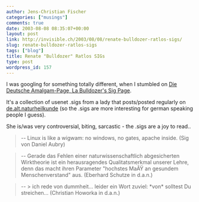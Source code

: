 ```yaml
---
author: Jens-Christian Fischer
categories: ["musings"]
comments: true
date: 2003-08-08 08:35:07+00:00
layout: post
link: http://invisible.ch/2003/08/08/renate-bulldozer-ratlos-sigs/
slug: renate-bulldozer-ratlos-sigs
tags: ["blog"]
title: Renate "Bulldozer" Ratlos SIGs
type: post
wordpress_id: 157
---
```


I was googling for something totally different, when I stumbled on [Die Deutsche Amalgam-Page, La Bulldozer's Sig Page](http://www.ariplex.com/ama/amarrsig.htm).

It's a collection of usenet .sigs from a lady that posts/posted regularly on [de.alt.naturheilkunde](http://groups.google.com/groups?hl=en&lr=&ie=UTF-8&oe=utf-8&group=de.alt.naturheilkunde) (so the .sigs are more interesting for german speaking people I guess). 

She is/was very controversial, biting, sarcastic - the .sigs are a joy to read..


<blockquote>-- 
Linux is like a wigwam: no windows, no gates, apache inside.
(Sig von Daniel Aubry)</blockquote>




<blockquote>-- 
Gerade das Fehlen einer naturwissenschaftlich abgesicherten Wirktheorie
ist ein herausragendes Qualitatsmerkmal unserer Lehre, denn das macht
ihren Parameter "hochstes MaÃŸ an gesundem Menschenverstand" aus.
(Eberhard Schutze in d.a.n.)</blockquote>




<blockquote>-- 
> ich rede von dummheit...
leider ein Wort zuviel: *von* solltest Du streichen...
(Christian Howorka in d.a.n.)</blockquote>
